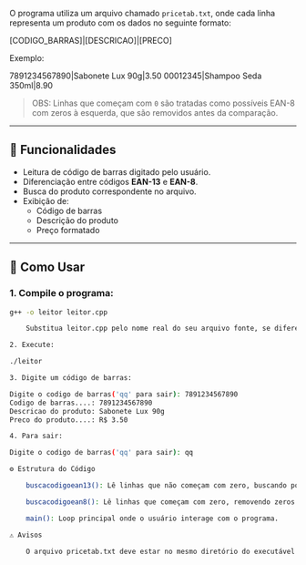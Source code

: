 
O programa utiliza um arquivo chamado `pricetab.txt`, onde cada linha representa um produto com os dados no seguinte formato:

[CODIGO_BARRAS]|[DESCRICAO]|[PRECO]


Exemplo:

7891234567890|Sabonete Lux 90g|3.50
00012345|Shampoo Seda 350ml|8.90


> OBS: Linhas que começam com `0` são tratadas como possíveis EAN-8 com zeros à esquerda, que são removidos antes da comparação.

---

## 🚀 Funcionalidades

- Leitura de código de barras digitado pelo usuário.
- Diferenciação entre códigos **EAN-13** e **EAN-8**.
- Busca do produto correspondente no arquivo.
- Exibição de:
  - Código de barras
  - Descrição do produto
  - Preço formatado

---

## 🧪 Como Usar

### 1. Compile o programa:

```bash
g++ -o leitor leitor.cpp

    Substitua leitor.cpp pelo nome real do seu arquivo fonte, se diferente.

2. Execute:

./leitor

3. Digite um código de barras:

Digite o codigo de barras('qq' para sair): 7891234567890
Codigo de barras....: 7891234567890
Descricao do produto: Sabonete Lux 90g
Preco do produto....: R$ 3.50

4. Para sair:

Digite o codigo de barras('qq' para sair): qq

⚙️ Estrutura do Código

    buscacodigoean13(): Lê linhas que não começam com zero, buscando por códigos de 13 dígitos.

    buscacodigoean8(): Lê linhas que começam com zero, removendo zeros à esquerda e comparando com códigos de até 8 dígitos.

    main(): Loop principal onde o usuário interage com o programa.

⚠️ Avisos

    O arquivo pricetab.txt deve estar no mesmo diretório do executável.
